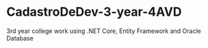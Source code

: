 # CadastroDeDev-3-year-4AVD
 3rd year college work using .NET Core, Entity Framework and Oracle Database
